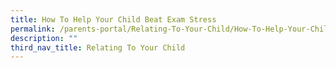 ```yaml
---
title: How To Help Your Child Beat Exam Stress
permalink: /parents-portal/Relating-To-Your-Child/How-To-Help-Your-Child-Beat-Exam-Stress/
description: ""
third_nav_title: Relating To Your Child
---
```


